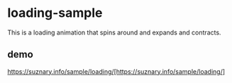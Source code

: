 # loading-sample

This is a loading animation that spins around and expands and contracts.

## demo

https://suznary.info/sample/loading/[https://suznary.info/sample/loading/]
